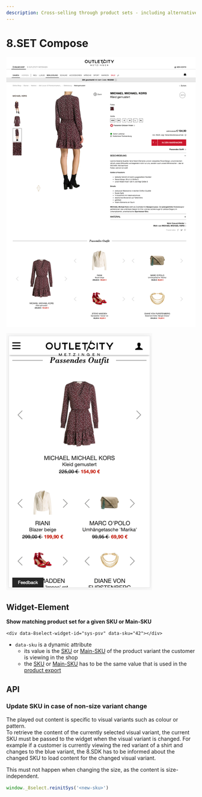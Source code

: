 ```yaml
---
description: Cross-selling through product sets - including alternative products
---
```


# 8.SET Compose

![8.SET Compose 1.0 desktop](../.gitbook/assets/8.set-compose-desktop.png)



![8.SET Compose 1.0 mobile](../.gitbook/assets/8.set-compose-mobile.png)

## Widget-Element

**Show matching product set for a given SKU or Main-SKU**

```markup
<div data-8select-widget-id="sys-psv" data-sku="42"></div>
```

* `data-sku` is a dynamic attribute
  * its value is the [SKU](../produktdaten-uebermitteln/stammdaten/details.md#sku-sku) or [Main-SKU](../produktdaten-uebermitteln/stammdaten/details.md#main-sku-main-sku) of the product variant the customer is viewing in the shop
  * the [SKU](../produktdaten-uebermitteln/stammdaten/details.md#sku-sku) or [Main-SKU](../produktdaten-uebermitteln/stammdaten/details.md#main-sku-main-sku) has to be the same value that is used in the [product export](../integration/produkt-export.md)

## API

### Update SKU in case of non-size variant change

The played out content is specific to visual variants such as colour or pattern.   
To retrieve the content of the currently selected visual variant, the current SKU must be passed to the widget when the visual variant is changed. For example if a customer is currently viewing the red variant of a shirt and changes to the blue variant, the 8.SDK has to be informed about the changed SKU to load content for the changed visual variant.  
  
This must not happen when changing the size, as the content is size-independent.

```javascript
window._8select.reinitSys('<new-sku>')
```


